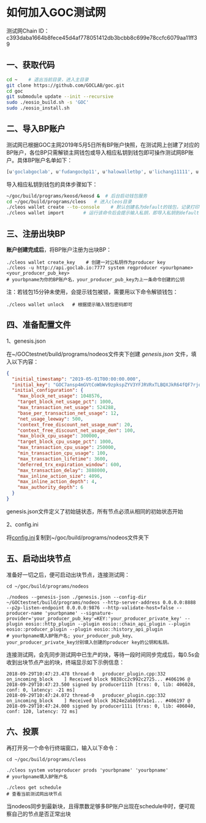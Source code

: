 # 如何加入GOC测试网

测试网Chain ID：c393daba1664b8fece45d4af778051412db3bcbb8c699e78ccfc6079aa11ff39

## 一、获取代码

```sh
cd ~    # 退出当前目录，进入主目录
git clone https://github.com/GOCLAB/goc.git
cd goc
git submodule update --init --recursive
sudo ./eosio_build.sh -s 'GOC'
sudo ./eosio_install.sh
```


## 二、导入BP账户

测试网已根据GOC主网2019年5月5日所有BP账户快照，在测试网上创建了对应的BP账户，各位BP只需解锁主网钱包或导入相应私钥到钱包即可操作测试网BP账户。具体BP账户名单如下：

```sh
[u'goclabgoclab', u'fudangocbp11', u'halowalletbp', u'lichang11111', u'gravitypooll', u'palletone111', u'gocbeijingbp', u'gbacbpforgoc', u'chainwavegoc', u'gocsecbookbp', u'blockgogreat', u'gogocbpgogoc', u'bpyottachain', u'shanghainode', u'starthallobp', u'gocwaterdrip', u'governancebp', u'consultingbp', u'blockedencom', u'gocchaingeek', u'interchainbp', u'eosouwallet1', u'eosrealbpcsg', u'goclegalnode', u'sursengroupt', u'zmaozmaozmao', u'goc111111111', u'goc121goc121']
```

导入相应私钥到钱包的具体步骤如下：

```sh
~/goc/build/programs/keosd/keosd &  # 后台启动钱包服务
cd ~/goc/build/programs/cleos   # 进入cleos目录
./cleos wallet create --to-console    # 默认创建名为default的钱包，记录打印出来的钱包密码
./cleos wallet import       # 运行该命令后会提示输入私钥，即导入私钥到default钱包
```

## 三、注册出块BP

**账户创建完成后**，将BP账户注册为出块BP：

```shell
./cleos wallet create_key    # 创建一对公私钥作为producer key
./cleos -u http://api.goclab.io:7777 system regproducer <yourbpname> <your_producer_pub_key>
# yourbpname为你的BP账户名，your_producer_pub_key为上一条命令创建的公钥
```

注：若钱包15分钟未使用，会提示钱包被锁，需要用以下命令解锁钱包：
```shell
./cleos wallet unlock   # 根据提示输入钱包密码即可
```


## 四、准备配置文件

1、genesis.json

在~/GOCtestnet/build/programs/nodeos文件夹下创建 *genesis.json* 文件，填入以下内容：

```json
{
  "initial_timestamp": "2019-05-01T00:00:00.000",
  "initial_key": "GOC7ansp4mGVtCoWbWv9zpkspZYV3YFJRVRxTLBQXJkR64fQF7rjo",
  "initial_configuration": {
    "max_block_net_usage": 1048576,
    "target_block_net_usage_pct": 1000,
    "max_transaction_net_usage": 524288,
    "base_per_transaction_net_usage": 12,
    "net_usage_leeway": 500,
    "context_free_discount_net_usage_num": 20,
    "context_free_discount_net_usage_den": 100,
    "max_block_cpu_usage": 300000,
    "target_block_cpu_usage_pct": 1000,
    "max_transaction_cpu_usage": 250000,
    "min_transaction_cpu_usage": 100,
    "max_transaction_lifetime": 3600,
    "deferred_trx_expiration_window": 600,
    "max_transaction_delay": 3888000,
    "max_inline_action_size": 4096,
    "max_inline_action_depth": 4,
    "max_authority_depth": 6
  }
}
```

genesis.json文件定义了初始链状态，所有节点必须从相同的初始状态开始

2、config.ini

将[config.ini](https://github.com/GOCLAB/GOC-testnet/blob/master/config.ini)复制到~/goc/build/programs/nodeos文件夹下



## 五、启动出块节点

准备好一切之后，便可启动出块节点，连接测试网：

```shell
cd ~/goc/build/programs/nodeos

./nodeos --genesis-json ./genesis.json --config-dir ~/GOCtestnet/build/programs/nodeos --http-server-address 0.0.0.0:8888 --p2p-listen-endpoint 0.0.0.0:9876 --http-validate-host=false --producer-name 'yourbpname' --signature-provider='your_producer_pub_key'=KEY:'your_producer_private_key' --plugin eosio::http_plugin --plugin eosio::chain_api_plugin --plugin eosio::producer_plugin --plugin eosio::history_api_plugin
# yourbpname填入BP账户名; your_producer_pub_key、your_producer_private_key分别填入创建的producer key的公钥和私钥。
```

连接测试网，会先同步测试网中已生产的块，等待一段时间同步完成后，每0.5s会收到出块节点产出的块，终端显示如下示例信息：
```
2018-09-29T10:47:23.478 thread-0   producer_plugin.cpp:332       on_incoming_block    ] Received block 9838cc2c992c2725... #406196 @ 2018-09-29T10:47:23.500 signed by producer111h [trxs: 0, lib: 406028, conf: 0, latency: -21 ms]
2018-09-29T10:47:24.072 thread-0   producer_plugin.cpp:332       on_incoming_block    ] Received block 3624e2ab8697a1e1... #406197 @ 2018-09-29T10:47:24.000 signed by producer111i [trxs: 0, lib: 406040, conf: 120, latency: 72 ms]
```



## 六、投票

再打开另一个命令行终端窗口，输入以下命令：

```shell
cd ~/goc/build/programs/cleos

./cleos system voteproducer prods 'yourbpname' 'yourbpname'
# yourbpname填入BP账户名

./cleos get schedule 
# 查看当前测试网出块节点
```
当nodeos同步到最新块，且得票数足够多BP账户出现在schedule中时，便可观察自己的节点是否正常出块



